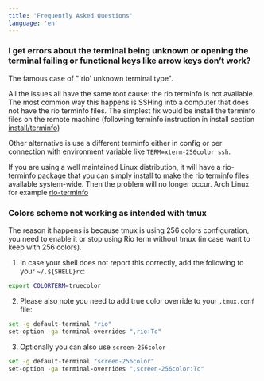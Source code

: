 ```yaml
---
title: 'Frequently Asked Questions'
language: 'en'
---
```


### I get errors about the terminal being unknown or opening the terminal failing or functional keys like arrow keys don’t work?

The famous case of "'rio' unknown terminal type".

All the issues all have the same root cause: the rio terminfo is not available. The most common way this happens is SSHing into a computer that does not have the rio terminfo files. The simplest fix would be install the terminfo files on the remote machine (following terminfo instruction in install section [install/terminfo](/docs/0.x.x/install/terminfo))

Other alternative is use a different terminfo either in config or per connection with environment variable like `TERM=xterm-256color ssh`.

If you are using a well maintained Linux distribution, it will have a rio-terminfo package that you can simply install to make the rio terminfo files available system-wide. Then the problem will no longer occur. Arch Linux for example [rio-terminfo](https://archlinux.org/packages/extra/x86_64/rio-terminfo/)

### Colors scheme not working as intended with tmux

The reason it happens is because tmux is using 256 colors configuration, you need to enable it or stop using Rio term without tmux (in case want to keep with 256 colors).

1. In case your shell does not report this correctly, add the following to your `~/.${SHELL}rc`:

```sh
export COLORTERM=truecolor
```

2. Please also note you need to add true color override to your `.tmux.conf` file:

```sh
set -g default-terminal "rio"
set-option -ga terminal-overrides ",rio:Tc"
```

3. Optionally you can also use `screen-256color`

```sh
set -g default-terminal "screen-256color"
set-option -ga terminal-overrides ",screen-256color:Tc"
```
